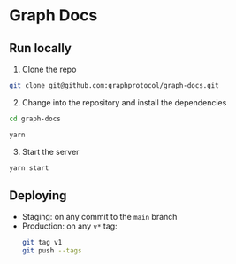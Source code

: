 # Graph Docs

## Run locally

1. Clone the repo

```sh
git clone git@github.com:graphprotocol/graph-docs.git
```

2. Change into the repository and install the dependencies

```sh
cd graph-docs

yarn
```

3. Start the server

```sh
yarn start
```

## Deploying

- Staging: on any commit to the `main` branch
- Production: on any `v*` tag:
  ```sh
  git tag v1
  git push --tags
  ```
